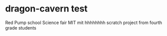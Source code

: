 # dragon-cavern test
Red Pump school  Science fair MIT mit hhhhhhhh scratch project from fourth grade students

